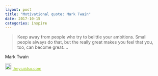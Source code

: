 ```yaml
---
layout: post
title: "Motivational quote: Mark Twain"
date: 2017-10-15
categories: inspire
---
```

> Keep away from people who try to belittle your ambitions. Small people always do that, but the really great makes you feel that you, too, can become great....

Mark Twain

<span style="z-index:50;font-size:0.9em;"><img src="https://theysaidso.com/branding/theysaidso.png" height="20" width="20" alt="theysaidso.com"/><a href="https://theysaidso.com" title="Powered by quotes from theysaidso.com" style="color: #9fcc25; margin-left: 4px; vertical-align: middle;">theysaidso.com</a></span>
